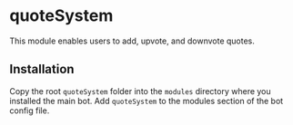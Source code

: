 # quoteSystem

This module enables users to add, upvote, and downvote quotes.

## Installation

Copy the root `quoteSystem` folder into the `modules` directory where you installed the main bot. Add `quoteSystem` to the modules section of the bot config file.